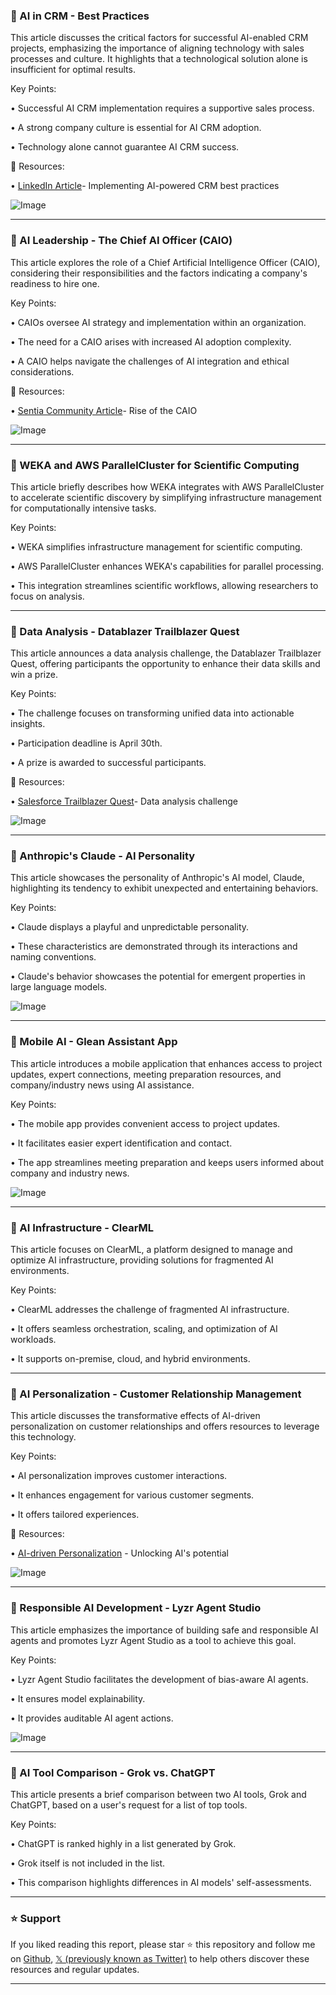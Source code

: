 ### 🤖 AI in CRM - Best Practices

This article discusses the critical factors for successful AI-enabled CRM projects, emphasizing the importance of aligning technology with sales processes and culture.  It highlights that a technological solution alone is insufficient for optimal results.


Key Points:

• Successful AI CRM implementation requires a supportive sales process.


•  A strong company culture is essential for AI CRM adoption.


•  Technology alone cannot guarantee AI CRM success.



🔗 Resources:

• [LinkedIn Article](https://linkedin.com/pulse/implementing-ai-powered-crm-best-practices-sentia-ai-xbopc/…)- Implementing AI-powered CRM best practices

![Image](https://pbs.twimg.com/media/GkWuijbaoAELF3N?format=jpg&name=small)


---

### 🤖 AI Leadership - The Chief AI Officer (CAIO)

This article explores the role of a Chief Artificial Intelligence Officer (CAIO), considering their responsibilities and the factors indicating a company's readiness to hire one.


Key Points:

• CAIOs oversee AI strategy and implementation within an organization.


•  The need for a CAIO arises with increased AI adoption complexity.


•  A CAIO helps navigate the challenges of AI integration and ethical considerations.



🔗 Resources:

• [Sentia Community Article](https://sentia.community/rise-of-the-caio-ready-to-embrace-the-ai-overlord…)- Rise of the CAIO


![Image](https://pbs.twimg.com/media/GkWwn6UWkAEDiCO?format=jpg&name=small)


---

### 🤖 WEKA and AWS ParallelCluster for Scientific Computing

This article briefly describes how WEKA integrates with AWS ParallelCluster to accelerate scientific discovery by simplifying infrastructure management for computationally intensive tasks.


Key Points:

• WEKA simplifies infrastructure management for scientific computing.


• AWS ParallelCluster enhances WEKA's capabilities for parallel processing.


•  This integration streamlines scientific workflows, allowing researchers to focus on analysis.



---

### 🚀 Data Analysis - Datablazer Trailblazer Quest

This article announces a data analysis challenge, the Datablazer Trailblazer Quest, offering participants the opportunity to enhance their data skills and win a prize.


Key Points:

• The challenge focuses on transforming unified data into actionable insights.


•  Participation deadline is April 30th.


• A prize is awarded to successful participants.


🔗 Resources:

• [Salesforce Trailblazer Quest](https://sforce.co/4jKH85f)-  Data analysis challenge


![Image](https://pbs.twimg.com/media/Gkpm6rNXEAAiLSl?format=jpg&name=small)


---

### 🤖 Anthropic's Claude - AI Personality

This article showcases the personality of Anthropic's AI model, Claude, highlighting its tendency to exhibit unexpected and entertaining behaviors.


Key Points:

•  Claude displays a playful and unpredictable personality.


•  These characteristics are demonstrated through its interactions and naming conventions.


•  Claude's behavior showcases the potential for emergent properties in large language models.



![Image](https://pbs.twimg.com/media/GkpSu3MX0AEFyG8?format=jpg&name=small)


---

### 🚀 Mobile AI - Glean Assistant App

This article introduces a mobile application that enhances access to project updates, expert connections, meeting preparation resources, and company/industry news using AI assistance.


Key Points:

• The mobile app provides convenient access to project updates.


• It facilitates easier expert identification and contact.


•  The app streamlines meeting preparation and keeps users informed about company and industry news.


![Image](https://pbs.twimg.com/ext_tw_video_thumb/1894417301203501056/pu/img/FXLe2gDn8qvXAidr.jpg)


---

### 🤖 AI Infrastructure - ClearML

This article focuses on ClearML, a platform designed to manage and optimize AI infrastructure, providing solutions for fragmented AI environments.


Key Points:

• ClearML addresses the challenge of fragmented AI infrastructure.


• It offers seamless orchestration, scaling, and optimization of AI workloads.


•  It supports on-premise, cloud, and hybrid environments.



---

### 🤖 AI Personalization - Customer Relationship Management

This article discusses the transformative effects of AI-driven personalization on customer relationships and offers resources to leverage this technology.


Key Points:

• AI personalization improves customer interactions.


• It enhances engagement for various customer segments.


• It offers tailored experiences.


🔗 Resources:

• [AI-driven Personalization](https://bit.ly/47xlI47) -  Unlocking AI's potential


![Image](https://pbs.twimg.com/media/Gko0E2SW4AAimvG?format=jpg&name=small)


---

### 🤖 Responsible AI Development - Lyzr Agent Studio

This article emphasizes the importance of building safe and responsible AI agents and promotes Lyzr Agent Studio as a tool to achieve this goal.


Key Points:

• Lyzr Agent Studio facilitates the development of bias-aware AI agents.


• It ensures model explainability.


•  It provides auditable AI agent actions.


![Image](https://pbs.twimg.com/ext_tw_video_thumb/1894379212284272640/pu/img/Lmvoq20RFxwi5_Km.jpg)


---

### 🤖 AI Tool Comparison - Grok vs. ChatGPT

This article presents a brief comparison between two AI tools, Grok and ChatGPT, based on a user's request for a list of top tools.


Key Points:

• ChatGPT is ranked highly in a list generated by Grok.


• Grok itself is not included in the list.


• This comparison highlights differences in AI models' self-assessments.


---

### ⭐️ Support

If you liked reading this report, please star ⭐️ this repository and follow me on [Github](https://github.com/Drix10), [𝕏 (previously known as Twitter)](https://x.com/DRIX_10_) to help others discover these resources and regular updates.

---